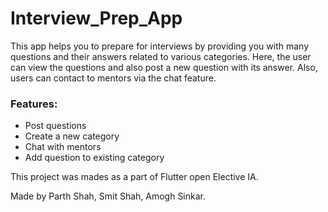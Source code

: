 # Interview_Prep_App

This app helps you to prepare for interviews by providing you with many questions and their answers related to various categories.
Here, the user can view the questions and also post a new question with its answer.
Also, users can contact to mentors via the chat feature.

### Features:

- Post questions
- Create a new category
- Chat with mentors
- Add question to existing category

This project was mades as a part of Flutter open Elective IA.

Made by Parth Shah, Smit Shah, Amogh Sinkar.
